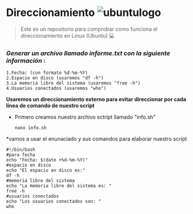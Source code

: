 # **Direccionamiento** ![ubuntulogo](https://upload.wikimedia.org/wikipedia/commons/b/b5/Former_Ubuntu_logo.svg)


>Este es un repositorio para comprobar como funciona el direccionamiento en Linux (Ubuntu) :computer:



### *Generar un archivo llamado informe.txt con la siguiente información* :
  
    1.Fecha: (con formato %d-%m-%Y)
    2.Espacio en disco (usaremos "df -h")
    3.La memoria libre del sistema (usaremos "free -h")
    4.Usuarios conectados (usaremos "who")

**Usaremos un direccionamiento externo para evitar direccionar por cada línea de comando de nuestro script**

* Primero creamos nuestro archivo sctript llamado "info.sh"

    ```
    nano info.sh
    ```
*vamos a usar el enunaciado y sus comandos para elaborar nuestro script
```
#!/bin/bash
#para fecha
echo "Fecha: $(date +%d-%m-%Y)"
#espacio en disco
echo "El espacio en disco es:"
df -h
#memoria libre del sistema
echo "La memoria libre del sistema es: "
free -h
#usuarios conectados
echo "Los usuarios conectados son: "
who
```

